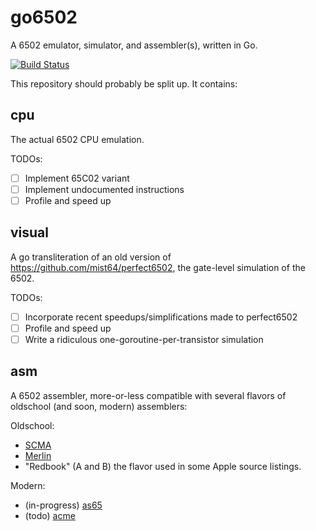 go6502
======

A 6502 emulator, simulator, and assembler(s), written in Go.

[![Build Status](https://travis-ci.org/zellyn/go6502.svg?branch=master)](https://travis-ci.org/zellyn/go6502)

This repository should probably be split up. It contains:

## cpu

The actual 6502 CPU emulation.

TODOs:
- [ ] Implement 65C02 variant
- [ ] Implement undocumented instructions
- [ ] Profile and speed up

## visual

A go transliteration of an old version of
https://github.com/mist64/perfect6502, the gate-level simulation of
the 6502.

TODOs:
- [ ] Incorporate recent speedups/simplifications made to perfect6502
- [ ] Profile and speed up
- [ ] Write a ridiculous one-goroutine-per-transistor simulation

## asm

A 6502 assembler, more-or-less compatible with several flavors of
oldschool (and soon, modern) assemblers:

Oldschool:
- [SCMA](http://www.txbobsc.com/scsc/scassembler/SCMacroAssembler20.html)
- [Merlin](https://en.wikipedia.org/wiki/Merlin_(assembler))
- "Redbook" (A and B) the flavor used in some Apple source listings.

Modern:
- (in-progress) [as65](http://www.kingswood-consulting.co.uk/assemblers/)
- (todo) [acme](https://sourceforge.net/projects/acme-crossass/)

